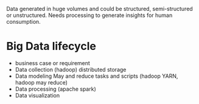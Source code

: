 Data generated in huge volumes and could be structured, semi-structured or unstructured.
Needs processing to generate insights for human consumption.

# Big Data lifecycle

- business case or requirement
- Data collection (hadoop) distributed storage
- Data modeling May and reduce tasks and scripts (hadoop YARN, hadoop may reduce)
- Data processing (apache spark)
- Data visualization
